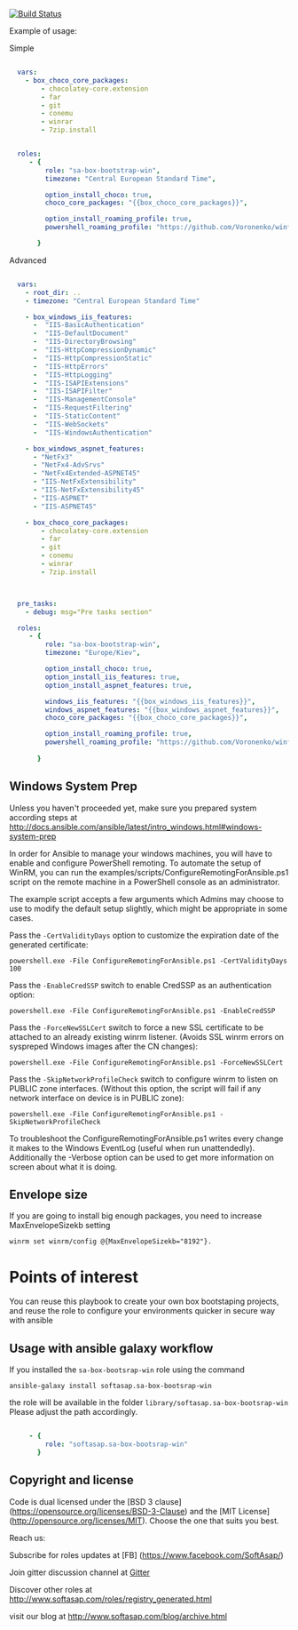 
[![Build Status](https://travis-ci.org/softasap/sa-box-bootstrap-win.svg?branch=master)](https://travis-ci.org/softasap/sa-box-bootstrap-win)


Example of usage:

Simple

```YAML

  vars:
    - box_choco_core_packages:
        - chocolatey-core.extension
        - far
        - git
        - conemu
        - winrar
        - 7zip.install


  roles:
     - {
         role: "sa-box-bootstrap-win",
         timezone: "Central European Standard Time",

         option_install_choco: true,
         choco_core_packages: "{{box_choco_core_packages}}",

         option_install_roaming_profile: true,
         powershell_roaming_profile: "https://github.com/Voronenko/winfiles.git"         

       }


```

Advanced

```YAML

  vars:
    - root_dir: ..
    - timezone: "Central European Standard Time"

    - box_windows_iis_features:
      -  "IIS-BasicAuthentication"
      -  "IIS-DefaultDocument"
      -  "IIS-DirectoryBrowsing"
      -  "IIS-HttpCompressionDynamic"
      -  "IIS-HttpCompressionStatic"
      -  "IIS-HttpErrors"
      -  "IIS-HttpLogging"
      -  "IIS-ISAPIExtensions"
      -  "IIS-ISAPIFilter"
      -  "IIS-ManagementConsole"
      -  "IIS-RequestFiltering"
      -  "IIS-StaticContent"
      -  "IIS-WebSockets"
      -  "IIS-WindowsAuthentication"

    - box_windows_aspnet_features:
      - "NetFx3"
      - "NetFx4-AdvSrvs"
      - "NetFx4Extended-ASPNET45"
      - "IIS-NetFxExtensibility"
      - "IIS-NetFxExtensibility45"
      - "IIS-ASPNET"
      - "IIS-ASPNET45"

    - box_choco_core_packages:
        - chocolatey-core.extension
        - far
        - git
        - conemu
        - winrar
        - 7zip.install



  pre_tasks:
    - debug: msg="Pre tasks section"

  roles:
     - {
         role: "sa-box-bootstrap-win",
         timezone: "Europe/Kiev",

         option_install_choco: true,
         option_install_iis_features: true,
         option_install_aspnet_features: true,

         windows_iis_features: "{{box_windows_iis_features}}",
         windows_aspnet_features: "{{box_windows_aspnet_features}}",
         choco_core_packages: "{{box_choco_core_packages}}",

         option_install_roaming_profile: true,
         powershell_roaming_profile: "https://github.com/Voronenko/winfiles.git"         
         
       }

```

## Windows System Prep

Unless you haven't proceeded yet, make sure you prepared system according steps at  http://docs.ansible.com/ansible/latest/intro_windows.html#windows-system-prep

In order for Ansible to manage your windows machines, you will have to enable and configure PowerShell remoting.
To automate the setup of WinRM, you can run the examples/scripts/ConfigureRemotingForAnsible.ps1 script on the remote machine in a PowerShell console as an administrator.

The example script accepts a few arguments which Admins may choose to use to modify the default setup slightly, which might be appropriate in some cases.

Pass the `-CertValidityDays` option to customize the expiration date of the generated certificate:
```CMD
powershell.exe -File ConfigureRemotingForAnsible.ps1 -CertValidityDays 100
```

Pass the `-EnableCredSSP` switch to enable CredSSP as an authentication option:

```CMD
powershell.exe -File ConfigureRemotingForAnsible.ps1 -EnableCredSSP
```

Pass the `-ForceNewSSLCert` switch to force a new SSL certificate to be attached to an already existing winrm listener. (Avoids SSL winrm errors on syspreped Windows images after the CN changes):

```CMD
powershell.exe -File ConfigureRemotingForAnsible.ps1 -ForceNewSSLCert
```

Pass the `-SkipNetworkProfileCheck` switch to configure winrm to listen on PUBLIC zone interfaces. (Without this option, the script will fail if any network interface on device is in PUBLIC zone):

```CMD
powershell.exe -File ConfigureRemotingForAnsible.ps1 -SkipNetworkProfileCheck
```
To troubleshoot the ConfigureRemotingForAnsible.ps1 writes every change it makes to the Windows EventLog (useful when run unattendedly). Additionally the -Verbose option can be used to get more information on screen about what it is doing.

## Envelope size

If you are going to install big enough packages, you need to increase MaxEnvelopeSizekb setting

```CMD
winrm set winrm/config @{MaxEnvelopeSizekb="8192"}.
```


# Points of interest

You can reuse this playbook to create your own box bootstaping projects, and
reuse the role to configure your environments quicker in secure way with ansible



Usage with ansible galaxy workflow
----------------------------------

If you installed the `sa-box-bootsrap-win` role using the command


`
   ansible-galaxy install softasap.sa-box-bootsrap-win
`

the role will be available in the folder `library/softasap.sa-box-bootsrap-win`
Please adjust the path accordingly.

```YAML

     - {
         role: "softasap.sa-box-bootsrap-win"
       }

```




Copyright and license
---------------------

Code is dual licensed under the [BSD 3 clause] (https://opensource.org/licenses/BSD-3-Clause) and the [MIT License] (http://opensource.org/licenses/MIT). Choose the one that suits you best.

Reach us:

Subscribe for roles updates at [FB] (https://www.facebook.com/SoftAsap/)

Join gitter discussion channel at [Gitter](https://gitter.im/softasap)

Discover other roles at  http://www.softasap.com/roles/registry_generated.html

visit our blog at http://www.softasap.com/blog/archive.html
